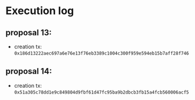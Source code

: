# Execution log

## proposal 13:
- creation tx: `0x186d13222aec697a6e76e13f76eb3389c1004c300f959e594eb15b7aff28f746`

## proposal 14:
- creation tx: `0x51a305c78dd1e9c849804d9fbf61d47fc95ba9b2dbcb3fb15a4fcb560006acf5`